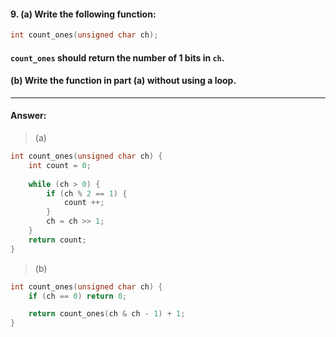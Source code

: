 #### 9. (a) Write the following function:

```c
int count_ones(unsigned char ch);
```

#### `count_ones` should return the number of 1 bits in `ch`.

#### (b) Write the function in part (a) without using a loop.

---

#### Answer:

> (a)  

```c
int count_ones(unsigned char ch) {
    int count = 0;
    
    while (ch > 0) {
        if (ch % 2 == 1) {
            count ++;
        }
        ch = ch >> 1;
    }
    return count;
}
```

> (b)  

```c
int count_ones(unsigned char ch) {
    if (ch == 0) return 0;

    return count_ones(ch & ch - 1) + 1;
}
```
